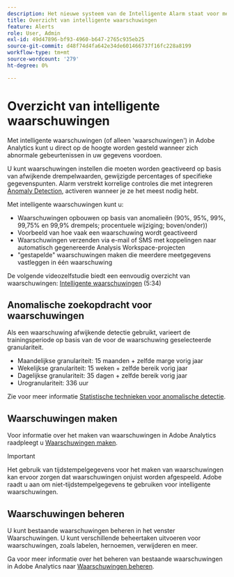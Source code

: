 ```yaml
---
description: Het nieuwe systeem van de Intelligente Alarm staat voor meer korrelige controle over alarm toe en integreert anomalieopsporing met het waakzame systeem.
title: Overzicht van intelligente waarschuwingen
feature: Alerts
role: User, Admin
exl-id: 49d47896-bf93-4960-b647-2765c935eb25
source-git-commit: d48f74d4fa642e34de601466737f16fc228a8199
workflow-type: tm+mt
source-wordcount: '279'
ht-degree: 0%

---
```


# Overzicht van intelligente waarschuwingen

Met intelligente waarschuwingen (of alleen &#39;waarschuwingen&#39;) in Adobe Analytics kunt u direct op de hoogte worden gesteld wanneer zich abnormale gebeurtenissen in uw gegevens voordoen.

U kunt waarschuwingen instellen die moeten worden geactiveerd op basis van afwijkende drempelwaarden, gewijzigde percentages of specifieke gegevenspunten. Alarm verstrekt korrelige controles die met integreren [Anomaly Detection](/help/analyze/analysis-workspace/c-anomaly-detection/anomaly-detection.md), activeren wanneer je ze het meest nodig hebt.

Met intelligente waarschuwingen kunt u:

* Waarschuwingen opbouwen op basis van anomalieën (90%, 95%, 99%, 99,75% en 99,9% drempels; procentuele wijziging; boven/onder))
* Voorbeeld van hoe vaak een waarschuwing wordt geactiveerd
* Waarschuwingen verzenden via e-mail of SMS met koppelingen naar automatisch gegenereerde Analysis Workspace-projecten
* &quot;gestapelde&quot; waarschuwingen maken die meerdere meetgegevens vastleggen in één waarschuwing

De volgende videozelfstudie biedt een eenvoudig overzicht van waarschuwingen: [Intelligente waarschuwingen](https://experienceleague.adobe.com/docs/analytics-learn/tutorials/data-science/intelligent-alerts.html) (5:34)

## Anomalische zoekopdracht voor waarschuwingen

Als een waarschuwing afwijkende detectie gebruikt, varieert de trainingsperiode op basis van de voor de waarschuwing geselecteerde granulariteit.

* Maandelijkse granulariteit: 15 maanden + zelfde marge vorig jaar
* Wekelijkse granulariteit: 15 weken + zelfde bereik vorig jaar
* Dagelijkse granulariteit: 35 dagen + zelfde bereik vorig jaar
* Urogranulariteit: 336 uur

Zie voor meer informatie [Statistische technieken voor anomalische detectie](/help/analyze/analysis-workspace/c-anomaly-detection/statistics-anomaly-detection.md).

## Waarschuwingen maken

Voor informatie over het maken van waarschuwingen in Adobe Analytics raadpleegt u [Waarschuwingen maken](/help/analyze/analysis-workspace/c-anomaly-detection/statistics-anomaly-detection.md).

>[!IMPORTANT]
>
>Het gebruik van tijdstempelgegevens voor het maken van waarschuwingen kan ervoor zorgen dat waarschuwingen onjuist worden afgespeeld. Adobe raadt u aan om niet-tijdstempelgegevens te gebruiken voor intelligente waarschuwingen.

## Waarschuwingen beheren

U kunt bestaande waarschuwingen beheren in het venster Waarschuwingen. U kunt verschillende beheertaken uitvoeren voor waarschuwingen, zoals labelen, hernoemen, verwijderen en meer.

Ga voor meer informatie over het beheren van bestaande waarschuwingen in Adobe Analytics naar [Waarschuwingen beheren](/help/analyze/analysis-workspace/c-intelligent-alerts/alert-manager.md).
